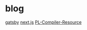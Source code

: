 # blog

[gatsby](https://github.com/gatsbyjs/gatsby)
[next.js](https://github.com/vercel/next.js)
[PL-Compiler-Resource](https://github.com/shining1984/PL-Compiler-Resource)
